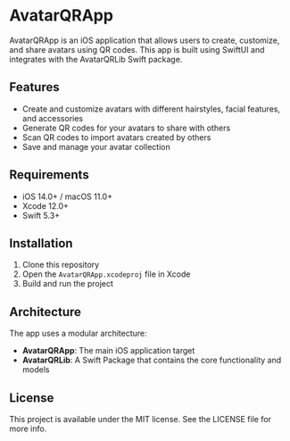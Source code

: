 # AvatarQRApp

AvatarQRApp is an iOS application that allows users to create, customize, and share avatars using QR codes. This app is built using SwiftUI and integrates with the AvatarQRLib Swift package.

## Features

- Create and customize avatars with different hairstyles, facial features, and accessories
- Generate QR codes for your avatars to share with others
- Scan QR codes to import avatars created by others
- Save and manage your avatar collection

## Requirements

- iOS 14.0+ / macOS 11.0+
- Xcode 12.0+
- Swift 5.3+

## Installation

1. Clone this repository
2. Open the `AvatarQRApp.xcodeproj` file in Xcode
3. Build and run the project

## Architecture

The app uses a modular architecture:

- **AvatarQRApp**: The main iOS application target
- **AvatarQRLib**: A Swift Package that contains the core functionality and models

## License

This project is available under the MIT license. See the LICENSE file for more info. 
